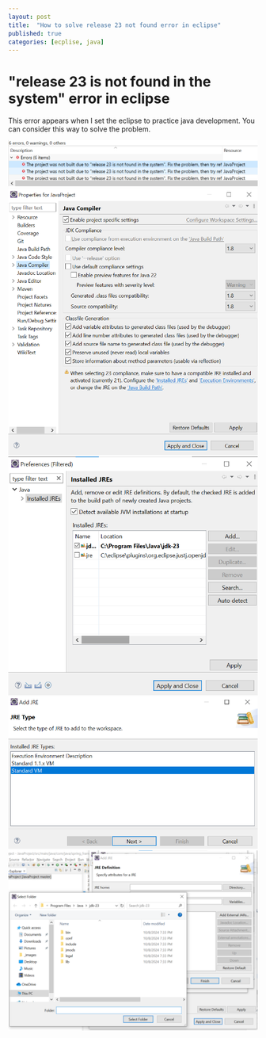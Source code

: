 ```yaml
---
layout: post
title:  "How to solve release 23 not found error in eclipse"
published: true
categories: [ecplise, java]
---
```


# "release 23 is not found in the system" error in eclipse

This error appears when I set the eclipse to practice java development.
You can consider this way to solve the problem.

![release23ErrorMessage](/_resources/_images/release23-error-message.png)
![java23JREInstall](/_resources/_images/java23-jre-install.png)
![installedJREs](/_resources/_images/installed-JREs.png)
![JRETypeSelection](/_resources/_images/JRE-type-selection.png)
![JREHomeAddress](/_resources/_images/JRE-home-address.png)
